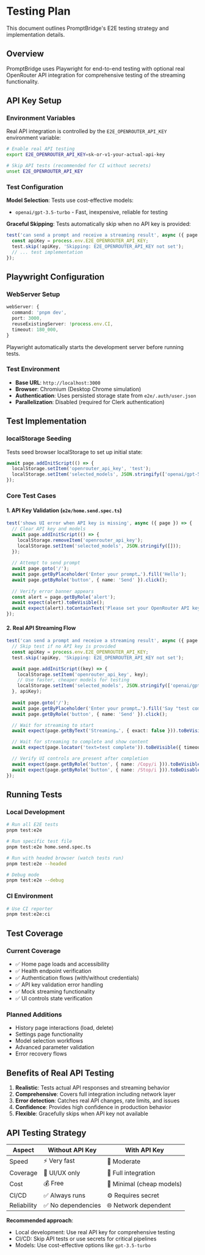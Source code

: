 # Testing Plan

This document outlines PromptBridge's E2E testing strategy and implementation details.

## Overview

PromptBridge uses Playwright for end-to-end testing with optional real OpenRouter API integration for comprehensive testing of the streaming functionality.

## API Key Setup

### Environment Variables

Real API integration is controlled by the `E2E_OPENROUTER_API_KEY` environment variable:

```bash
# Enable real API testing
export E2E_OPENROUTER_API_KEY=sk-or-v1-your-actual-api-key

# Skip API tests (recommended for CI without secrets)
unset E2E_OPENROUTER_API_KEY
```

### Test Configuration

**Model Selection**: Tests use cost-effective models:
- `openai/gpt-3.5-turbo` - Fast, inexpensive, reliable for testing

**Graceful Skipping**: Tests automatically skip when no API key is provided:
```typescript
test('can send a prompt and receive a streaming result', async ({ page }) => {
  const apiKey = process.env.E2E_OPENROUTER_API_KEY;
  test.skip(!apiKey, 'Skipping: E2E_OPENROUTER_API_KEY not set');
  // ... test implementation
});
```

## Playwright Configuration

### WebServer Setup

```typescript
webServer: {
  command: 'pnpm dev',
  port: 3000,
  reuseExistingServer: !process.env.CI,
  timeout: 180_000,
}
```

Playwright automatically starts the development server before running tests.

### Test Environment

- **Base URL**: `http://localhost:3000`
- **Browser**: Chromium (Desktop Chrome simulation)
- **Authentication**: Uses persisted storage state from `e2e/.auth/user.json`
- **Parallelization**: Disabled (required for Clerk authentication)

## Test Implementation

### localStorage Seeding

Tests seed browser localStorage to set up initial state:

```typescript
await page.addInitScript(() => {
  localStorage.setItem('openrouter_api_key', 'test');
  localStorage.setItem('selected_models', JSON.stringify(['openai/gpt-5-chat']));
});
```

### Core Test Cases

#### 1. API Key Validation (`e2e/home.send.spec.ts`)
```typescript
test('shows UI error when API key is missing', async ({ page }) => {
  // Clear API key and models
  await page.addInitScript(() => {
    localStorage.removeItem('openrouter_api_key');
    localStorage.setItem('selected_models', JSON.stringify([]));
  });
  
  // Attempt to send prompt
  await page.goto('/');
  await page.getByPlaceholder('Enter your prompt…').fill('Hello');
  await page.getByRole('button', { name: 'Send' }).click();
  
  // Verify error banner appears
  const alert = page.getByRole('alert');
  await expect(alert).toBeVisible();
  await expect(alert).toContainText('Please set your OpenRouter API key first.');
});
```

#### 2. Real API Streaming Flow
```typescript
test('can send a prompt and receive a streaming result', async ({ page }) => {
  // Skip test if no API key is provided
  const apiKey = process.env.E2E_OPENROUTER_API_KEY;
  test.skip(!apiKey, 'Skipping: E2E_OPENROUTER_API_KEY not set');

  await page.addInitScript((key) => {
    localStorage.setItem('openrouter_api_key', key);
    // Use faster, cheaper models for testing
    localStorage.setItem('selected_models', JSON.stringify(['openai/gpt-3.5-turbo']));
  }, apiKey);
  
  await page.goto('/');
  await page.getByPlaceholder('Enter your prompt…').fill('Say "test complete"');
  await page.getByRole('button', { name: 'Send' }).click();

  // Wait for streaming to start
  await expect(page.getByText('Streaming…', { exact: false })).toBeVisible({ timeout: 10000 });

  // Wait for streaming to complete and show content
  await expect(page.locator('text=test complete')).toBeVisible({ timeout: 30000 });

  // Verify UI controls are present after completion
  await expect(page.getByRole('button', { name: /Copy/i })).toBeVisible();
  await expect(page.getByRole('button', { name: /Stop/i })).toBeDisabled();
});
```

## Running Tests

### Local Development

```bash
# Run all E2E tests
pnpm test:e2e

# Run specific test file  
pnpm test:e2e home.send.spec.ts

# Run with headed browser (watch tests run)
pnpm test:e2e --headed

# Debug mode
pnpm test:e2e --debug
```

### CI Environment

```bash
# Use CI reporter
pnpm test:e2e:ci
```

## Test Coverage

### Current Coverage
- ✅ Home page loads and accessibility
- ✅ Health endpoint verification
- ✅ Authentication flows (with/without credentials)
- ✅ API key validation error handling
- ✅ Mock streaming functionality
- ✅ UI controls state verification

### Planned Additions
- History page interactions (load, delete)
- Settings page functionality
- Model selection workflows
- Advanced parameter validation
- Error recovery flows

## Benefits of Real API Testing

1. **Realistic**: Tests actual API responses and streaming behavior
2. **Comprehensive**: Covers full integration including network layer
3. **Error detection**: Catches real API changes, rate limits, and issues
4. **Confidence**: Provides high confidence in production behavior
5. **Flexible**: Gracefully skips when API key not available

## API Testing Strategy

| Aspect | Without API Key | With API Key |
|--------|-----------------|---------------|
| Speed | ⚡ Very fast | 🐌 Moderate |
| Coverage | 🎯 UI/UX only | 🔗 Full integration |
| Cost | 💰 Free | 💸 Minimal (cheap models) |
| CI/CD | ✅ Always runs | ⚙️ Requires secret |
| Reliability | ✅ No dependencies | 🌐 Network dependent |

**Recommended approach**: 
- Local development: Use real API key for comprehensive testing
- CI/CD: Skip API tests or use secrets for critical pipelines
- Models: Use cost-effective options like `gpt-3.5-turbo`
